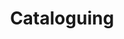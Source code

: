 ---
title: Cataloguing
longTitle: 'Cataloguing'
tags:
- gccommon
relatedTerm:
- "[[Catalogues Libraries Metadata Records management C]]"
use:
- "[[Cataloging]]"
---